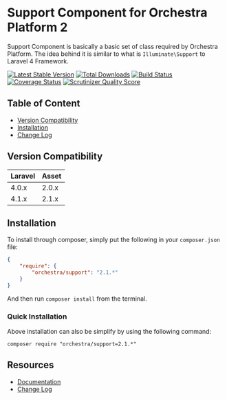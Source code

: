 Support Component for Orchestra Platform 2
==============

Support Component is basically a basic set of class required by Orchestra Platform. The idea behind it is similar to what is `Illuminate\Support` to Laravel 4 Framework.

[![Latest Stable Version](https://poser.pugx.org/orchestra/support/v/stable.png)](https://packagist.org/packages/orchestra/support)
[![Total Downloads](https://poser.pugx.org/orchestra/support/downloads.png)](https://packagist.org/packages/orchestra/support)
[![Build Status](https://travis-ci.org/orchestral/support.svg?branch=2.1)](https://travis-ci.org/orchestral/support)
[![Coverage Status](https://coveralls.io/repos/orchestral/support/badge.png?branch=2.1)](https://coveralls.io/r/orchestral/support?branch=2.1)
[![Scrutinizer Quality Score](https://scrutinizer-ci.com/g/orchestral/support/badges/quality-score.png?b=2.1)](https://scrutinizer-ci.com/g/orchestral/support/)

## Table of Content

* [Version Compatibility](#version-compatibility)
* [Installation](#installation)
* [Change Log](http://orchestraplatform.com/docs/latest/components/support/changes#v2-1)

## Version Compatibility

Laravel    | Asset
:----------|:----------
 4.0.x     | 2.0.x
 4.1.x     | 2.1.x

## Installation

To install through composer, simply put the following in your `composer.json` file:

```json
{
	"require": {
		"orchestra/support": "2.1.*"
	}
}
```

And then run `composer install` from the terminal.

### Quick Installation

Above installation can also be simplify by using the following command:

	composer require "orchestra/support=2.1.*"

## Resources

* [Documentation](http://orchestraplatform.com/docs/latest/components/support)
* [Change Log](http://orchestraplatform.com/docs/latest/components/support/changes#v2-1)

